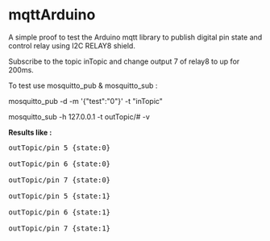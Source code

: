 mqttArduino
===========

A simple proof to test the Arduino mqtt library to publish digital pin state and control relay using I2C RELAY8 shield.

Subscribe to the topic inTopic and change output 7 of relay8 to up for 200ms.

To test use mosquitto_pub & mosquitto_sub :

mosquitto_pub -d -m '{"test":"0"}'  -t "inTopic"

mosquitto_sub  -h 127.0.0.1  -t outTopic/# -v

<b>Results like :</b>

<pre>
outTopic/pin 5 {state:0}

outTopic/pin 6 {state:0}

outTopic/pin 7 {state:0}

outTopic/pin 5 {state:1}

outTopic/pin 6 {state:1}

outTopic/pin 7 {state:1}
</pre>

